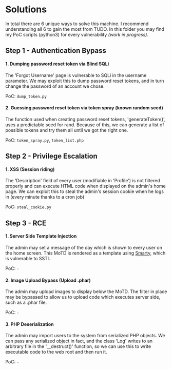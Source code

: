 # Solutions
In total there are 6 unique ways to solve this machine. I recommend understanding all 6 to gain the most from TUDO. In this folder you may find my PoC scripts (python3) for every vulnerability *(work in progress)*.

## Step 1 - Authentication Bypass
#### 1. Dumping password reset token via Blind SQLi
The 'Forgot Username' page is vulnerable to SQLi in the username parameter. We may exploit this to dump password reset tokens, and in turn change the password of an account we chose.

PoC: `dump_token.py`

#### 2. Guessing password reset token via token spray (known random seed)
The function used when creating password reset tokens, 'generateToken()', uses a predictable seed for rand. Because of this, we can generate a list of possible tokens and try them all until we got the right one.

PoC: `token_spray.py`, `token_list.php`

## Step 2 - Privilege Escalation
#### 1. XSS (Session riding)
The 'Description' field of every user (modifiable in 'Profile') is not filtered properly and can execute HTML code when displayed on the admin's home page. We can exploit this to steal the admin's session cookie when he logs in (every minute thanks to a cron job)

PoC: `steal_cookie.py`

## Step 3 - RCE
#### 1. Server Side Template Injection
The admin may set a message of the day which is shown to every user on the home screen. This MoTD is rendered as a template using [Smarty](https://www.smarty.net/), which is vulnerable to SSTI.

PoC: `-`

#### 2. Image Upload Bypass (Upload .phar)
The admin may upload images to display below the MoTD. The filter in place may be bypassed to allow us to upload code which executes server side, such as a .phar file.

PoC: `-`

#### 3. PHP Deserialization
The admin may import users to the system from serialized PHP objects. We can pass any serialized object in fact, and the class 'Log' writes to an arbitrary file in the '\_\_destruct()' function, so we can use this to write executable code to the web root and then run it.

PoC: `-`
